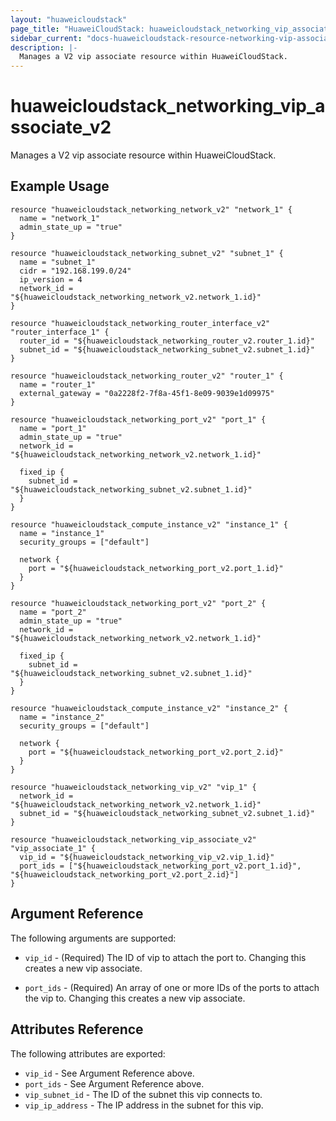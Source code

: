 ```yaml
---
layout: "huaweicloudstack"
page_title: "HuaweiCloudStack: huaweicloudstack_networking_vip_associate_v2"
sidebar_current: "docs-huaweicloudstack-resource-networking-vip-associate-v2"
description: |-
  Manages a V2 vip associate resource within HuaweiCloudStack.
---
```


# huaweicloudstack\_networking\_vip_associate_v2

Manages a V2 vip associate resource within HuaweiCloudStack.

## Example Usage

```hcl
resource "huaweicloudstack_networking_network_v2" "network_1" {
  name = "network_1"
  admin_state_up = "true"
}

resource "huaweicloudstack_networking_subnet_v2" "subnet_1" {
  name = "subnet_1"
  cidr = "192.168.199.0/24"
  ip_version = 4
  network_id = "${huaweicloudstack_networking_network_v2.network_1.id}"
}

resource "huaweicloudstack_networking_router_interface_v2" "router_interface_1" {
  router_id = "${huaweicloudstack_networking_router_v2.router_1.id}"
  subnet_id = "${huaweicloudstack_networking_subnet_v2.subnet_1.id}"
}

resource "huaweicloudstack_networking_router_v2" "router_1" {
  name = "router_1"
  external_gateway = "0a2228f2-7f8a-45f1-8e09-9039e1d09975"
}

resource "huaweicloudstack_networking_port_v2" "port_1" {
  name = "port_1"
  admin_state_up = "true"
  network_id = "${huaweicloudstack_networking_network_v2.network_1.id}"

  fixed_ip {
    subnet_id =  "${huaweicloudstack_networking_subnet_v2.subnet_1.id}"
  }
}

resource "huaweicloudstack_compute_instance_v2" "instance_1" {
  name = "instance_1"
  security_groups = ["default"]

  network {
    port = "${huaweicloudstack_networking_port_v2.port_1.id}"
  }
}

resource "huaweicloudstack_networking_port_v2" "port_2" {
  name = "port_2"
  admin_state_up = "true"
  network_id = "${huaweicloudstack_networking_network_v2.network_1.id}"

  fixed_ip {
    subnet_id =  "${huaweicloudstack_networking_subnet_v2.subnet_1.id}"
  }
}

resource "huaweicloudstack_compute_instance_v2" "instance_2" {
  name = "instance_2"
  security_groups = ["default"]

  network {
    port = "${huaweicloudstack_networking_port_v2.port_2.id}"
  }
}

resource "huaweicloudstack_networking_vip_v2" "vip_1" {
  network_id = "${huaweicloudstack_networking_network_v2.network_1.id}"
  subnet_id = "${huaweicloudstack_networking_subnet_v2.subnet_1.id}"
}

resource "huaweicloudstack_networking_vip_associate_v2" "vip_associate_1" {
  vip_id = "${huaweicloudstack_networking_vip_v2.vip_1.id}"
  port_ids = ["${huaweicloudstack_networking_port_v2.port_1.id}", "${huaweicloudstack_networking_port_v2.port_2.id}"]
}
```

## Argument Reference

The following arguments are supported:

* `vip_id` - (Required) The ID of vip to attach the port to.
    Changing this creates a new vip associate.

* `port_ids` - (Required) An array of one or more IDs of the ports to attach the vip to.
    Changing this creates a new vip associate.

## Attributes Reference

The following attributes are exported:

* `vip_id` - See Argument Reference above.
* `port_ids` - See Argument Reference above.
* `vip_subnet_id` - The ID of the subnet this vip connects to.
* `vip_ip_address` - The IP address in the subnet for this vip.
